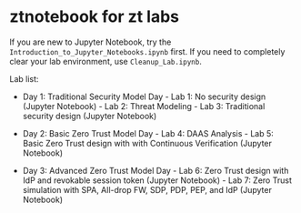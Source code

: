 # ztnotebook for zt labs

If you are new to Jupyter Notebook, try the `Introduction_to_Jupyter_Notebooks.ipynb` first.
If you need to completely clear your lab environment, use `Cleanup_Lab.ipynb`.

Lab list:

- Day 1: Traditional Security Model Day
        - Lab 1: No security design (Jupyter Notebook)
        - Lab 2: Threat Modeling
        - Lab 3: Traditional security design (Jupyter Notebook)

- Day 2: Basic Zero Trust Model Day
        - Lab 4: DAAS Analysis
        - Lab 5: Basic Zero Trust design with with Continuous Verification (Jupyter Notebook)

- Day 3: Advanced Zero Trust Model Day
        - Lab 6: Zero Trust design with IdP and revokable session token (Jupyter Notebook)
        - Lab 7: Zero Trust simulation with SPA, All-drop FW, SDP, PDP, PEP, and IdP (Jupyter Notebook)
